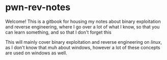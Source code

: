 # pwn-rev-notes

Welcome! This is a gitbook for housing my notes about binary exploitation and reverse engineering, where I go over a lot of what I know, so that you can learn something, and so that I don't forget this

This will mainly cover binary exploitation and reverse engineering on _linux_, as I don't know that muh about windows, however a lot of these concepts are used on windows as well.

